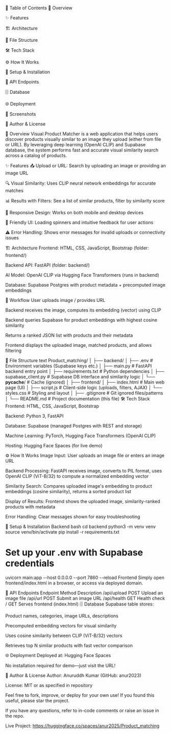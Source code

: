 📑 Table of Contents
🌟 Overview

✨ Features

🏗️ Architecture

📁 File Structure

🛠️ Tech Stack

⚙️ How It Works

🚀 Setup & Installation

🔌 API Endpoints

🗄️ Database

🌐 Deployment

📸 Screenshots

👤 Author & License

🌟 Overview
Visual Product Matcher is a web application that helps users discover products visually similar to an image they upload (either from file or URL). By leveraging deep learning (OpenAI CLIP) and Supabase database, the system performs fast and accurate visual similarity search across a catalog of products.

✨ Features
📤 Upload or URL: Search by uploading an image or providing an image URL

🔍 Visual Similarity: Uses CLIP neural network embeddings for accurate matches

📊 Results with Filters: See a list of similar products, filter by similarity score

📱 Responsive Design: Works on both mobile and desktop devices

🎨 Friendly UI: Loading spinners and intuitive feedback for user actions

⚠️ Error Handling: Shows error messages for invalid uploads or connectivity issues

🏗️ Architecture
Frontend: HTML, CSS, JavaScript, Bootstrap (folder: frontend/)

Backend API: FastAPI (folder: backend/)

AI Model: OpenAI CLIP via Hugging Face Transformers (runs in backend)

Database: Supabase Postgres with product metadata + precomputed image embeddings

🔄 Workflow
User uploads image / provides URL

Backend receives the image, computes its embedding (vector) using CLIP

Backend queries Supabase for product embeddings with highest cosine similarity

Returns a ranked JSON list with products and their metadata

Frontend displays the uploaded image, matched products, and allows filtering

📁 File Structure
text
Product_matching/
│
├── backend/
│   ├── .env                  # Environment variables (Supabase keys etc.)
│   ├── main.py               # FastAPI backend entry point
│   ├── requirements.txt      # Python dependencies
│   ├── supabase_client.py    # Supabase DB interface and similarity logic
│   └── __pycache__/          # Cache (ignored)
│
├── frontend/
│   ├── index.html            # Main web page (UI)
│   ├── script.js             # Client-side logic (uploads, filters, AJAX)
│   └── styles.css            # Styling and layout
│
├── .gitignore                # Git ignored files/patterns
│
└── README.md                 # Project documentation (this file)
🛠️ Tech Stack
Frontend: HTML, CSS, JavaScript, Bootstrap

Backend: Python 3, FastAPI

Database: Supabase (managed Postgres with REST and storage)

Machine Learning: PyTorch, Hugging Face Transformers (OpenAI CLIP)

Hosting: Hugging Face Spaces (for live demo)

⚙️ How It Works
Image Input: User uploads an image file or enters an image URL

Backend Processing: FastAPI receives image, converts to PIL format, uses OpenAI CLIP (ViT-B/32) to compute a normalized embedding vector

Similarity Search: Compares uploaded image's embedding to product embeddings (cosine similarity), returns a sorted product list

Display of Results: Frontend shows the uploaded image, similarity-ranked products with metadata

Error Handling: Clear messages shown for easy troubleshooting

🚀 Setup & Installation
Backend
bash
cd backend
python3 -m venv venv
source venv/bin/activate
pip install -r requirements.txt
# Set up your .env with Supabase credentials
uvicorn main:app --host 0.0.0.0 --port 7860 --reload
Frontend
Simply open frontend/index.html in a browser, or access via deployed domain.

🔌 API Endpoints
Endpoint	Method	Description
/api/upload	POST	Upload an image file
/api/url	POST	Submit an image URL
/api/health	GET	Health check
/	GET	Serves frontend (index.html)
🗄️ Database
Supabase table stores:

Product names, categories, image URLs, descriptions

Precomputed embedding vectors for visual similarity

Uses cosine similarity between CLIP (ViT-B/32) vectors

Retrieves top N similar products with fast vector comparison

🌐 Deployment
Deployed at: Hugging Face Spaces

No installation required for demo—just visit the URL!

👤 Author & License
Author: Anuruddh Kumar (GitHub: anur2023)

License: MIT or as specified in repository

Feel free to fork, improve, or deploy for your own use! If you found this useful, please star the project.

If you have any questions, refer to in-code comments or raise an issue in the repo.

Live Project: https://huggingface.co/spaces/anur2025/Product_matching

